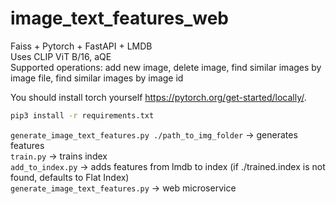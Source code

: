 # image_text_features_web
Faiss + Pytorch + FastAPI + LMDB <br>
Uses CLIP ViT B/16, aQE <br>
Supported operations: add new image, delete image, find similar images by image file, find similar images by image id <br>

You should install torch yourself https://pytorch.org/get-started/locally/.  
```bash
pip3 install -r requirements.txt
```

```generate_image_text_features.py ./path_to_img_folder``` -> generates features  
```train.py``` -> trains index  
```add_to_index.py``` -> adds features from lmdb to index  (if ./trained.index is not found, defaults to Flat Index)  
```generate_image_text_features.py``` -> web microservice  
